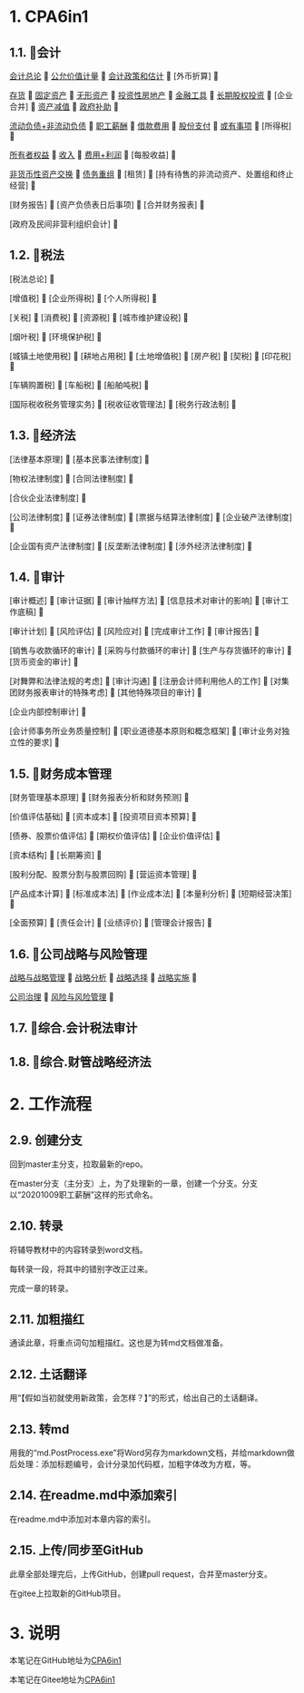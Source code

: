 # 1. CPA6in1

## 1.1. :mushroom:会计

[会计总论](CPA6in1/1会计/会计总论.md) :cherries: [公允价值计量](CPA6in1/1会计/公允价值计量.md) :cherries: [会计政策和估计](CPA6in1/1会计/会计政策和估计.md) :cherries: [外币折算] :tea: 

[存货](CPA6in1/1会计/资产.存货.md) :cherries: [固定资产](CPA6in1/1会计/资产.固定资产.md) :cherries: [无形资产](CPA6in1/1会计/资产.无形资产.md) :cherries: [投资性房地产](CPA6in1/1会计/资产.投资性房地产.md) :cherries: [金融工具](CPA6in1/1会计/资产.金融工具.md) :cherries: [长期股权投资](CPA6in1/1会计/资产.长期股权投资.md) :cherries: [企业合并] :cherries: [资产减值](CPA6in1/1会计/资产.资产减值.md) :cherries: [政府补助](CPA6in1/1会计/政府补助.md) :tea:

[流动负债+非流动负债](CPA6in1/1会计/负债.流动负债+非流动负债.md) :cherries: [职工薪酬](CPA6in1/1会计/负债.职工薪酬.md) :cherries: [借款费用](CPA6in1/1会计/负债.借款费用.md) :cherries: [股份支付](CPA6in1/1会计/负债.股份支付.md) :cherries: [或有事项](CPA6in1/1会计/负债.或有事项.md) :cherries: [所得税] :tea:

[所有者权益](CPA6in1/1会计/所有者权益.md) :cherries: [收入](CPA6in1/1会计/收入.md) :cherries: [费用+利润](CPA6in1/1会计/费用+利润.md) :cherries: [每股收益] :tea:

[非货币性资产交换](CPA6in1/1会计/特殊.非货币性资产交换.md) :cherries: [债务重组](CPA6in1/1会计/特殊.债务重组.md) :cherries: [租赁] :cherries: [持有待售的非流动资产、处置组和终止经营] :tea:

[财务报告] :cherries: [资产负债表日后事项] :cherries: [合并财务报表] :tea:

[政府及民间非营利组织会计] :tea:

## 1.2. :mushroom:税法

[税法总论] :tea:

[增值税] :cherries: [企业所得税] :cherries: [个人所得税] :tea:

[关税] :cherries: [消费税] :cherries: [资源税] :cherries: [城市维护建设税] :tea:

[烟叶税] :cherries: [环境保护税] :tea:

[城镇土地使用税] :cherries: [耕地占用税] :cherries: [土地增值税] :cherries: [房产税] :cherries: [契税] :cherries: [印花税] :tea:

[车辆购置税] :cherries: [车船税] :cherries: [船舶吨税] :tea:

[国际税收税务管理实务] :cherries: [税收征收管理法] :cherries: [税务行政法制] :tea:

## 1.3. :mushroom:经济法

[法律基本原理] :cherries: [基本民事法律制度] :tea:

[物权法律制度] :cherries: [合同法律制度] :tea:

[合伙企业法律制度] :tea:

[公司法律制度] :cherries: [证券法律制度] :cherries: [票据与结算法律制度] :cherries: [企业破产法律制度] :tea:

[企业国有资产法律制度] :cherries: [反垄断法律制度] :cherries: [涉外经济法律制度] :tea:

## 1.4. :mushroom:审计

[审计概述] :cherries: [审计证据] :cherries: [审计抽样方法] :cherries: [信息技术对审计的影响] :cherries: [审计工作底稿] :tea:

[审计计划] :cherries: [风险评估] :cherries: [风险应对] :cherries: [完成审计工作] :cherries: [审计报告] :tea:

[销售与收款循环的审计] :cherries: [采购与付款循环的审计] :cherries: [生产与存货循环的审计] :cherries: [货币资金的审计] :tea:

[对舞弊和法律法规的考虑] :cherries: [审计沟通] :cherries: [注册会计师利用他人的工作] :cherries: [对集团财务报表审计的特殊考虑] :cherries: [其他特殊项目的审计] :tea:

[企业内部控制审计] :tea:

[会计师事务所业务质量控制] :cherries: [职业道德基本原则和概念框架] :cherries: [审计业务对独立性的要求] :tea:

## 1.5. :mushroom:财务成本管理

[财务管理基本原理] :cherries: [财务报表分析和财务预测] :tea:

[价值评估基础] :cherries: [资本成本] :cherries: [投资项目资本预算] :tea:

[债券、股票价值评估] :cherries: [期权价值评估] :cherries: [企业价值评估] :tea:

[资本结构] :cherries: [长期筹资] :tea:

[股利分配、股票分割与股票回购] :cherries: [营运资本管理] :tea:

[产品成本计算] :cherries: [标准成本法] :cherries: [作业成本法] :cherries: [本量利分析] :cherries: [短期经营决策] :tea:

[全面预算] :cherries: [责任会计] :cherries: [业绩评价] :cherries: [管理会计报告] :tea:

## 1.6. :mushroom:公司战略与风险管理

[战略与战略管理](CPA6in1/6战略/战略与战略管理.md) :cherries: [战略分析](CPA6in1/6战略/战略分析.md) :cherries: [战略选择](CPA6in1/6战略/战略选择.md) :cherries: [战略实施](CPA6in1/6战略/战略实施.md) :tea:

[公司治理](CPA6in1/6战略/公司治理.md) :cherries: [风险与风险管理](CPA6in1/6战略/风险与风险管理.md) :tea:

## 1.7. :mushroom:综合.会计税法审计

## 1.8. :mushroom:综合.财管战略经济法

# 2. 工作流程

## 2.9. 创建分支

回到master主分支，拉取最新的repo。

在master分支（主分支）上，为了处理新的一章，创建一个分支。分支以“20201009职工薪酬”这样的形式命名。

## 2.10. 转录

将辅导教材中的内容转录到word文档。

每转录一段，将其中的错别字改正过来。

完成一章的转录。

## 2.11. 加粗描红

通读此章，将重点词句加粗描红。这也是为转md文档做准备。

## 2.12. 土话翻译

用“【假如当初就使用新政策，会怎样？】”的形式，给出自己的土话翻译。

## 2.13. 转md

用我的“md.PostProcess.exe”将Word另存为markdown文档，并给markdown做后处理：添加标题编号，会计分录加代码框，加粗字体改为方框，等。

## 2.14. 在readme.md中添加索引

在readme.md中添加对本章内容的索引。

## 2.15. 上传/同步至GitHub

此章全部处理完后，上传GitHub，创建pull request，合并至master分支。

在gitee上拉取新的GitHub项目。

# 3. 说明

本笔记在GitHub地址为[CPA6in1](https://github.com/bitzhuwei/CPA6in1)

本笔记在Gitee地址为[CPA6in1](https://gitee.com/bookcases/CPA6in1)
